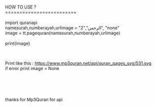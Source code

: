 HOW TO USE ? <br />=========================<br /><br />
import quranapi <br />
namesurah,numberayah,urlimage = "الرحمن","2", "none"<br />
image = tt.pagequran(namesurah,numberayah,urlimage)<br />
<br />
print(image)<br /><br /><br />

Print like this : https://www.mp3quran.net/api/quran_pages_svg/531.svg <br />
if error print image = None
<br /><br /><br /><br /><br /><br />
thanks for Mp3Quran for api
